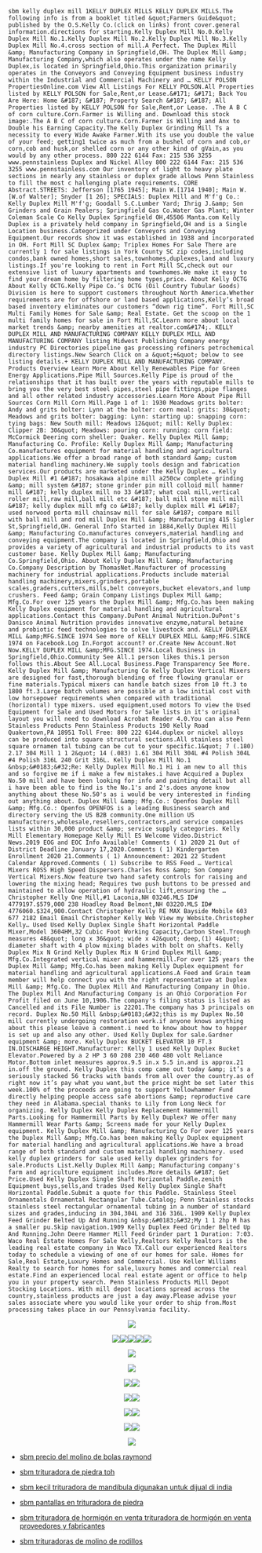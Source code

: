 
```
sbm kelly duplex mill 1KELLY DUPLEX MILLS KELLY DUPLEX MILLS.The following info is from a booklet titled &quot;Farmers Guide&quot; published by the O.S.Kelly Co.(click on links) front cover.general information.directions for starting.Kelly Duplex Mill No.0.Kelly Duplex Mill No.1.Kelly Duplex Mill No.2.Kelly Duplex Mill No.3.Kelly Duplex Mill No.4.cross section of mill.A Perfect. The Duplex Mill &amp; Manufacturing Company in Springfield,OH. The Duplex Mill &amp; Manufacturing Company,which also operates under the name Kelly Duplex,is located in Springfield,Ohio.This organization primarily operates in the Conveyors and Conveying Equipment business industry within the Industrial and Commercial Machinery and … KELLY POLSON PropertiesOnline.com View All Listings For KELLY POLSON.All Properties listed by KELLY POLSON for Sale,Rent,or Lease.&#171; &#171; Back You Are Here: Home &#187; &#187; Property Search &#187; &#187; All Properties listed by KELLY POLSON for Sale,Rent,or Lease. .The A B C of corn culture.Corn.Farmer is Willing and. Download this stock image:.The A B C of corn culture.Corn.Farmer is Willing and Anx to Double his Earning Capacity.The Kelly Duplex Grinding Mill Ts a necessity to every Wide Awake Farmer.With its use you double the value of your feed; getting1 twice as much from a bushel of corn and cob,or corn,cob and husk,or shelled corn or any other kind of gVain,as you would by any other process. 800 222 6144 Fax: 215 536 3255 www.pennstainless Duplex and Nickel Alloy 800 222 6144 Fax: 215 536 3255 www.pennstainless.com Our inventory of light to heavy plate sections in nearly any stainless or duplex grade allows Penn Stainless to fill the most c hallenging plate requirements. CORE Abstract.STREETS: Jefferson [1765 1945]; Main W.[1714 1940]; Main W.[W.of Walter]; Snyder [1 26]; SPECIALS: Duplex Mill and M'f'g Co.: Kelly Duplex Mill M'f'g; Goodall S.C.Lumber Yard; Ihrig J.&amp; Son Grinders and Grain Pealers; Springfield Gas Co.Water Gas Plant; Winter Coleman Scale Co Kelly Duplex Springfield OH,45506 Manta.com Kelly Duplex is a privately held company in Springfield,OH and is a Single Location business.Categorized under Conveyors and Conveying Equipment.Our records show it was established in 1938 and incorporated in OH. Fort Mill SC Duplex &amp; Triplex Homes For Sale There are currently 1 for sale listings in York County SC zip codes,including condos,bank owned homes,short sales,townhomes,duplexes,land and luxury listings.If you're looking to rent in Fort Mill SC,check out our extensive list of luxury apartments and townhomes.We make it easy to find your dream home by filtering home types,price. About Kelly OCTG About Kelly OCTG.Kelly Pipe Co.’s OCTG (Oil Country Tubular Goods) Division is here to support customers throughout North America.Whether requirements are for offshore or land based applications,Kelly’s broad based inventory eliminates our customers “down rig time”. Fort Mill,SC Multi Family Homes for Sale &amp; Real Estate. Get the scoop on the 1 multi family homes for sale in Fort Mill,SC.Learn more about local market trends &amp; nearby amenities at realtor.com&#174;. KELLY DUPLEX MILL AND MANUFACTURING COMPANY KELLY DUPLEX MILL AND MANUFACTURING COMPANY listing Midwest Publishing Company energy industry PC Directories pipeline gas processing refiners petrochemical directory listings.New Search Click on a &quot;+&quot; below to see listing details.+ KELLY DUPLEX MILL AND MANUFACTURING COMPANY. Products Overview Learn More About Kelly Renewables Pipe for Green Energy Applications.Pipe Mill Sources.Kelly Pipe is proud of the relationships that it has built over the years with reputable mills to bring you the very best steel pipes,steel pipe fittings,pipe flanges and all other related industry accessories.Learn More About Pipe Mill Sources Corn Mill Corn Mill.Page 1 of 1: 1930 Meadows grits bolter: Andy and grits bolter: Lynn at the bolter: corn meal: grits: 30&quot; Meadows and grits bolter: bagging: Lynn: starting up: snapping corn: tying bags: New South mill: Meadows 12&quot; mill: Kelly Duplex: Clipper 2B: 30&quot; Meadows: pouring corn: running: corn field: McCormick Deering corn sheller: Quaker. Kelly Duplex Mill &amp; Manufacturing Co. Profile: Kelly Duplex Mill &amp; Manufacturing Co.manufactures equipment for material handling and agricultural applications.We offer a broad range of both standard &amp; custom material handling machinery.We supply tools design and fabrication services.Our products are marketed under the Kelly Duplex … Kelly Duplex Mill #1 &#187; hosakawa alpine mill a250cw complete grinding &amp; mill system &#187; stone grinder pin mill colloid mill hammer mill &#187; kelly duplex mill no 33 &#187; what coal mill,vertical roller mill,raw mill,ball mill etc &#187; ball mill stone mill mill &#187; kelly duplex mill mfg co &#187; kelly duplex mill #1 &#187; used norwood porta mill chainsaw mill for sale &#187; compare mill with ball mill and rod mill Duplex Mill &amp; Manufacturing 415 Sigler St,Springfield,OH. General Info Started in 1884,Kelly Duplex Mill &amp; Manufacturing Co.manufactures conveyers,material handling and conveying equipment.The company is located in Springfield,Ohio and provides a variety of agricultural and industrial products to its vast customer base. Kelly Duplex Mill &amp; Manufacturing Co.Springfield,Ohio. About Kelly Duplex Mill &amp; Manufacturing Co.Company Description by ThomasNet.Manufacturer of processing machinery for industrial applications.Products include material handling machinery,mixers,grinders,portable scales,graders,cutters,mills,belt conveyors,bucket elevators,and lump crushers. Feed &amp; Grain Company Listings Duplex Mill &amp; Mfg.Co.For over 125 years the Duplex Mill &amp; Mfg.Co.has been making Kelly Duplex equipment for material handling and agricultural applications.Contact this Company.DuPont Animal Nutrition.DuPont's Danisco Animal Nutrition provides innovative enzyme,natural betaine and probiotic feed technologies to solve livestock and. KELLY DUPLEX MILL &amp;MFG.SINCE 1974 See more of KELLY DUPLEX MILL &amp;MFG.SINCE 1974 on Facebook.Log In.Forgot account? or.Create New Account.Not Now.KELLY DUPLEX MILL &amp;MFG.SINCE 1974.Local Business in Springfield,Ohio.Community See All.1 person likes this.1 person follows this.About See All.Local Business.Page Transparency See More. Kelly Duplex Mill &amp; Manufacturing Co Kelly Duplex Vertical Mixers are designed for fast,thorough blending of free flowing granular or fine materials.Typical mixers can handle batch sizes from 10 ft.3 to 1800 ft.3.Large batch volumes are possible at a low initial cost with low horsepower requirements when compared with traditional (horizontal) type mixers. used equipment,used motors To view the Used Equipment for Sale and Used Motors for Sale lists in it's original layout you will need to download Acrobat Reader 4.0.You can also Penn Stainless Products Penn Stainless Products 190 Kelly Road Quakertown,PA 18951 Toll Free: 800 222 6144.duplex or nickel alloys can be produced into square structural sections.All stainless steel square ornamen tal tubing can be cut to your specific.1&quot; 7 (.180) 2.17 304 Mill 1 1 2&quot; 14 (.083) 1.61 304 Mill 304L #4 Polish 304L #4 Polish 316L 240 Grit 316L. Kelly Duplex Mill No.1 &nbsp;&#0183;&#32;Re: Kelly Duplex Mill No.1 Hi i am new to all this and so forgive me if i make a few mistakes.i have Acquired a Duplex No.50 mill and have been looking for info and painting detail but all i have been able to find is the No.1's and 2's.does anyone know anything about these No.50's as i would be very interested in finding out anything about. Duplex Mill &amp; Mfg.Co.: Openfos Duplex Mill &amp; Mfg.Co.: Openfos OPENFOS is a leading Business search and directory serving the US B2B community.One million US manufacturers,wholesale,resellers,contractors,and service companies lists within 30,000 product &amp; service supply categories. Kelly Mill Elementary Homepage Kelly Mill ES Welcome Video.District News.2019 EOG and EOC Info Available! Comments ( 1) 2020 21 Out of District Deadline January 17,2020.Comments ( 1) Kindergarten Enrollment 2020 21.Comments ( 1) Announcement: 2021 22 Student Calendar Approved.Comments ( 1) Subscribe to RSS Feed … Vertical Mixers ROSS High Speed Dispersers.Charles Ross &amp; Son Company Vertical Mixers.Now feature two hand safety controls for raising and lowering the mixing head; Requires two push buttons to be pressed and maintained to allow operation of hydraulic lift,ensuring the … Christopher Kelly One Mill,#1 Laconia,NH 03246.MLS ID# 4779197.$579,000 238 Hoadley Road Belmont,NH 03220.MLS ID# 4776060.$324,900.Contact Christopher Kelly RE MAX Bayside Mobile 603 677 2182 Email Email Christopher Kelly Web View my Website.Christopher Kelly… Used Used Kelly Duplex Single Shaft Horizontal Paddle Mixer,Model 3604HM,32 Cubic Foot Working Capacity,Carbon Steel.Trough measures 48&quot; long x 36&quot; wide x 42&quot; deep,(1) 4&quot; diameter shaft with 4 plow mixing blades with bolt on shafts. Kelly Duplex Mix N Grind Kelly Duplex Mix N Grind Duplex Mill &amp; Mfg.Co.Integrated vertical mixer and hammermill.For over 125 years the Duplex Mill &amp; Mfg.Co.has been making Kelly Duplex equipment for material handling and agricultural applications.A Feed and Grain team member will help connect you with the right representative at Duplex Mill &amp; Mfg.Co. The Duplex Mill And Manufacturing Company in Ohio. The Duplex Mill And Manufacturing Company is an Ohio Corporation For Profit filed on June 10,1906.The company's filing status is listed as Cancelled and its File Number is 22201.The company has 3 principals on record. Duplex No.50 Mill &nbsp;&#0183;&#32;this is my Duplex No.50 mill currently undergoing restoration work.if anyone knows anything about this please leave a comment.i need to know about how to hopper is set up and also any other. Used Kelly Duplex for sale.Gardner equipment &amp; more. Kelly Duplex BUCKET ELEVATOR 10 FT.3 IN.DISCHARGE HEIGHT.Manufacturer: Kelly 1 used Kelly Duplex Bucket Elevator.Powered by a 2 HP 3 60 208 230 460 480 volt Reliance Motor.Bottom inlet measures approx.9.5 in.x 5.5 in.and is approx.21 in.off the ground. Kelly Duplex this comp came out today &amp; it’s a seriously stacked 56 tracks with bands from all over the country.as of right now it’s pay what you want,but the price might be set later this week.100% of the proceeds are going to support Yellowhammer Fund directly helping people access safe abortions &amp; reproductive care they need in Alabama.special thanks to Lily from Long Neck for organizing. Kelly Duplex Kelly Duplex Replacement Hammermill Parts.Looking for Hammermill Parts by Kelly Duplex? We offer many Hammermill Wear Parts &amp; Screens made for your Kelly Duplex equipment. Kelly Duplex Mill &amp; Manufacturing Co For over 125 years the Duplex Mill &amp; Mfg.Co.has been making Kelly Duplex equipment for material handling and agricultural applications.We have a broad range of both standard and custom material handling machinery. used kelly duplex grinders for sale used kelly duplex grinders for sale.Products List.Kelly Duplex Mill &amp; Manufacturing company's farm and agriculture equipment includes.More details &#187; Get Price.Used Kelly Duplex Single Shaft Horizontal Paddle.zenith Equipment buys,sells,and trades Used Kelly Duplex Single Shaft Horizontal Paddle.Submit a quote for this Paddle. Stainless Steel Ornamentals Ornamental Rectangular Tube.Catalog; Penn Stainless stocks stainless steel rectangular ornamental tubing in a number of standard sizes and grades,inducing in 304,304L and 316 316L. 1909 Kelly Duplex Feed Grinder Belted Up And Running &nbsp;&#0183;&#32;My 1 1 2hp M has a smaller pu.Skip navigation.1909 Kelly Duplex Feed Grinder Belted Up And Running.John Deere Hammer Mill Feed Grinder part 1 Duration: 7:03. Waco Real Estate Homes For Sale Kelly,Realtors Kelly Realtors is the leading real estate company in Waco TX.Call our experienced Realtors today to schedule a viewing of one of our homes for sale. Homes for Sale,Real Estate,Luxury Homes and Commercial. Use Keller Williams Realty to search for homes for sale,luxury homes and commercial real estate.Find an experienced local real estate agent or office to help you in your property search. Penn Stainless Products Mill Depot Stocking Locations. With mill depot locations spread across the country,stainless products are just a day away.Please advise your sales associate where you would like your order to ship from.Most processing takes place in our Pennsylvania facility. 
```

<div align="center">

<a href="https://es-crusher.shibang-china.com/github&k=sbm+kelly+duplex+mill+1"><img src="https://static.shibang-china.com/es/crusher/logo.jpg"></a>

<a href="https://es-crusher.shibang-china.com/github&k=sbm+kelly+duplex+mill+1"><img src="https://static.shibang-china.com/es/crusher/index.jpg"></a><a href="https://es-crusher.shibang-china.com/material.htmlgithub&k=sbm+kelly+duplex+mill+1"><img src="https://static.shibang-china.com/es/crusher/material.jpg"></a><a href="https://es-crusher.shibang-china.com/application.htmlgithub&k=sbm+kelly+duplex+mill+1"><img src="https://static.shibang-china.com/es/crusher/application.jpg"></a><a href="https://es-crusher.shibang-china.com/aboutus.htmlgithub&k=sbm+kelly+duplex+mill+1"><img src="https://static.shibang-china.com/es/crusher/aboutus.jpg"></a><a href="https://es-crusher.shibang-china.com/contact.htmlgithub&k=sbm+kelly+duplex+mill+1"><img src="https://static.shibang-china.com/es/crusher/contact.jpg"></a>

<a href="https://es-crusher.shibang-china.com/github&k=sbm+kelly+duplex+mill+1"><img src="https://static.shibang-china.com/es/crusher/banner.jpg"></a>

<a href="https://swt.shibang-china.com/github&k=sbm+kelly+duplex+mill+1"><img src="https://static.shibang-china.com/es/crusher/text.jpg"></a>

<a href="https://swt.shibang-china.com/github&k=sbm+kelly+duplex+mill+1"><img src="https://static.shibang-china.com/es/crusher/chat.jpg"></a><a href="https://es-crusher.shibang-china.com/contact.htmlgithub&k=sbm+kelly+duplex+mill+1"><img src="https://static.shibang-china.com/es/crusher/message.jpg"></a>

<a href="https://es-crusher.shibang-china.com/products/pe.htmlgithub&k=sbm+kelly+duplex+mill+1"><img src="https://static.shibang-china.com/es/crusher/pe.jpg"></a><a href="https://es-crusher.shibang-china.com/products/pf.htmlgithub&k=sbm+kelly+duplex+mill+1"><img src="https://static.shibang-china.com/es/crusher/pf.jpg"></a>

<a href="https://es-crusher.shibang-china.com/products/hpt.htmlgithub&k=sbm+kelly+duplex+mill+1"><img src="https://static.shibang-china.com/es/crusher/hpt.jpg"></a><a href="https://es-crusher.shibang-china.com/products/vsi.htmlgithub&k=sbm+kelly+duplex+mill+1"><img src="https://static.shibang-china.com/es/crusher/vsi.jpg"></a>

<a href="https://es-crusher.shibang-china.com/products/klv.htmlgithub&k=sbm+kelly+duplex+mill+1"><img src="https://static.shibang-china.com/es/crusher/klv.jpg"></a><a href="https://es-crusher.shibang-china.com/products/portable.htmlgithub&k=sbm+kelly+duplex+mill+1"><img src="https://static.shibang-china.com/es/crusher/portable.jpg"></a>

<a href="https://swt.shibang-china.com/github&k=sbm+kelly+duplex+mill+1"><img src="https://static.shibang-china.com/es/crusher/case.jpg"></a>

</div>


* [sbm precio del molino de bolas raymond](sbm%20precio%20del%20molino%20de%20bolas%20raymond.md)

* [sbm trituradora de piedra toh](sbm%20trituradora%20de%20piedra%20toh.md)

* [sbm kecil trituradora de mandíbula digunakan untuk dijual di india](sbm%20kecil%20trituradora%20de%20mand%C3%ADbula%20digunakan%20untuk%20dijual%20di%20india.md)

* [sbm pantallas en trituradora de piedra](sbm%20pantallas%20en%20trituradora%20de%20piedra.md)

* [sbm trituradora de hormigón en venta trituradora de hormigón en venta proveedores y fabricantes](sbm%20trituradora%20de%20hormig%C3%B3n%20en%20venta%20trituradora%20de%20hormig%C3%B3n%20en%20venta%20proveedores%20y%20fabricantes.md)

* [sbm trituradoras de molino de rodillos](sbm%20trituradoras%20de%20molino%20de%20rodillos.md)